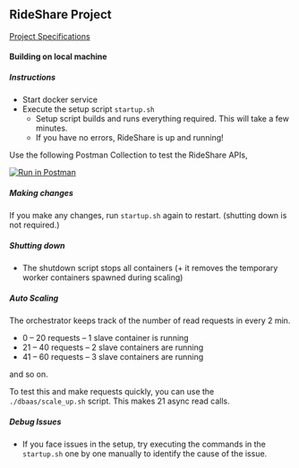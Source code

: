 ## RideShare Project
[Project Specifications](https://d1b10bmlvqabco.cloudfront.net/attach/k4vbpy4o35q1ci/jzb6kq5w25w4tm/k8py84sv1rlm/DBaaS__AMQP.pdf) 

#### Building on local machine
##### Instructions
- Start docker service
- Execute the setup script ```startup.sh```
    - Setup script builds and runs everything required. This will take a few minutes.
    - If you have no errors, RideShare is up and running!

Use the following Postman Collection to test the RideShare APIs,

[![Run in Postman](https://run.pstmn.io/button.svg)](https://app.getpostman.com/run-collection/c85f03faaffd465ae505)


##### Making changes 
If you make any changes, run ```startup.sh``` again to restart. (shutting down is not required.)

##### Shutting down
- The shutdown script stops all containers (+ it removes the temporary worker containers spawned during scaling)
      
##### Auto Scaling
The orchestrator keeps track of the number of read requests in every 2 min.
- 0 – 20 requests – 1 slave container is running
- 21 – 40 requests – 2 slave containers are running
- 41 – 60 requests – 3 slave containers are running

and so on.

To test this and make requests quickly, you can use the ```./dbaas/scale_up.sh``` script. This makes 21 async read calls.


##### Debug Issues
- If you face issues in the setup, try executing the commands in the ```startup.sh``` one by one manually
to identify the cause of the issue.
